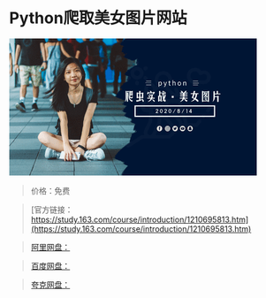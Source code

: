 # Python爬取美女图片网站

![img](../../../assets/study163/free/7dc1fcdfb65047b4bf803cfb4102e6fa.png)

> 价格：免费

> [官方链接：https://study.163.com/course/introduction/1210695813.htm](https://study.163.com/course/introduction/1210695813.htm)

> [阿里网盘：]()

> [百度网盘：]()

> [夸克网盘：]()
